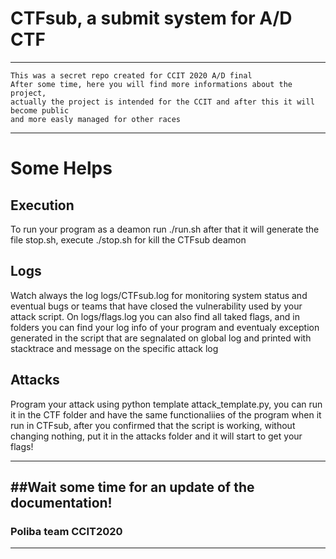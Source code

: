 
# CTFsub, a submit system for A/D CTF

---

```
This was a secret repo created for CCIT 2020 A/D final
After some time, here you will find more informations about the project,
actually the project is intended for the CCIT and after this it will become public
and more easly managed for other races
```

---

# Some Helps
## Execution
To run your program as a deamon run ./run.sh after that it will generate the file stop.sh, execute ./stop.sh for kill the CTFsub deamon

## Logs
Watch always the log logs/CTFsub.log for monitoring system status and eventual bugs or teams that have closed the vulnerability used by your attack script.
On logs/flags.log you can also find all taked flags, and in folders you can find your log info of your program and eventualy exception generated in the script that are segnalated on global log and printed with stacktrace and message on the specific attack log

## Attacks
Program your attack using python template attack_template.py, you can run it in the CTF folder and have the same functionaliies of the program when it run in CTFsub, after you confirmed that the script is working, without changing nothing, put it in the attacks folder and it will start to get your flags!

---
##Wait some time for an update of the documentation!
---
### Poliba team CCIT2020
---

